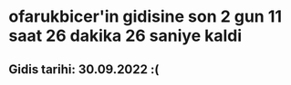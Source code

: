 # ofarukbicer'in gidisine son 2 gun 11 saat 26 dakika 26 saniye kaldi

## Gidis tarihi: 30.09.2022 :(
